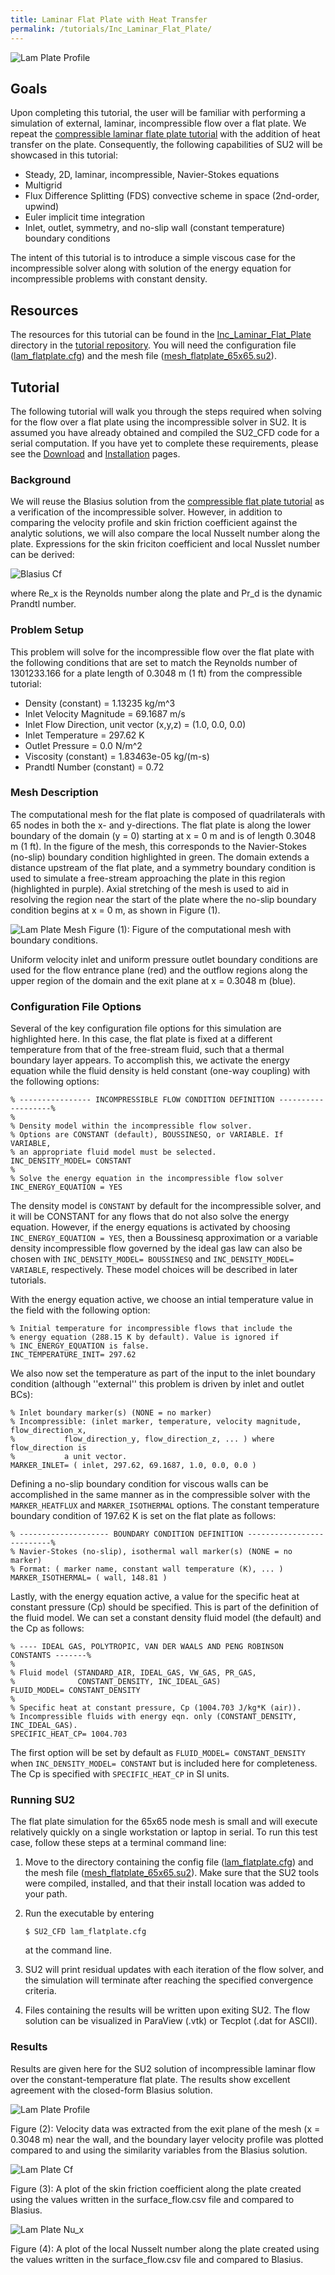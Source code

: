 ```yaml
---
title: Laminar Flat Plate with Heat Transfer
permalink: /tutorials/Inc_Laminar_Flat_Plate/
---
```


![Lam Plate Profile](../../Inc_Laminar_Flat_Plate/images/lam_plate_v.png)

## Goals

Upon completing this tutorial, the user will be familiar with performing a simulation of external, laminar, incompressible flow over a flat plate. We repeat the [compressible laminar flate plate tutorial](/tutorials/Laminar_Flat_Plate/) with the addition of heat transfer on the plate. Consequently, the following capabilities of SU2 will be showcased in this tutorial:

- Steady, 2D, laminar, incompressible, Navier-Stokes equations 
- Multigrid
- Flux Difference Splitting (FDS) convective scheme in space (2nd-order, upwind)
- Euler implicit time integration
- Inlet, outlet, symmetry, and no-slip wall (constant temperature) boundary conditions

The intent of this tutorial is to introduce a simple viscous case for the incompressible solver along with solution of the energy equation for incompressible problems with constant density.

## Resources

The resources for this tutorial can be found in the [Inc_Laminar_Flat_Plate](https://github.com/su2code/su2code.github.io/tree/master/Inc_Laminar_Flat_Plate) directory in the [tutorial repository](https://github.com/su2code/su2code.github.io/tree/master/). You will need the configuration file ([lam_flatplate.cfg](../../Inc_Laminar_Flat_Plate/lam_flatplate.cfg)) and the mesh file ([mesh_flatplate_65x65.su2](../../Inc_Laminar_Flat_Plate/mesh_flatplate_65x65.su2)).


## Tutorial

The following tutorial will walk you through the steps required when solving for the flow over a flat plate using the incompressible solver in SU2. It is assumed you have already obtained and compiled the SU2_CFD code for a serial computation. If you have yet to complete these requirements, please see the [Download](/docs/Download/) and [Installation](/docs/Installation/) pages.

### Background

We will reuse the Blasius solution from the [compressible flat plate tutorial](/tutorials/Laminar_Flat_Plate/) as a verification of the incompressible solver. However, in addition to comparing the velocity profile and skin friction coefficient against the analytic solutions, we will also compare the local Nusselt number along the plate. Expressions for the skin friciton coefficient and local Nusslet number can be derived:

![Blasius Cf](../../Inc_Laminar_Flat_Plate/images/blasius_eqn.png)

where Re_x is the Reynolds number along the plate and Pr_d is the dynamic Prandtl number. 

### Problem Setup

This problem will solve for the incompressible flow over the flat plate with the following conditions that are set to match the Reynolds number of 1301233.166 for a plate length of 0.3048 m (1 ft) from the compressible tutorial:
- Density (constant) = 1.13235 kg/m^3
- Inlet Velocity Magnitude = 69.1687 m/s
- Inlet Flow Direction, unit vector (x,y,z) = (1.0, 0.0, 0.0) 
- Inlet Temperature = 297.62 K
- Outlet Pressure = 0.0 N/m^2
- Viscosity (constant) = 1.83463e-05 kg/(m-s)
- Prandtl Number (constant) = 0.72

### Mesh Description

The computational mesh for the flat plate is composed of quadrilaterals with 65 nodes in both the x- and y-directions. The flat plate is along the lower boundary of the domain (y = 0) starting at x = 0 m and is of length 0.3048 m (1 ft). In the figure of the mesh, this corresponds to the Navier-Stokes (no-slip) boundary condition highlighted in green. The domain extends a distance upstream of the flat plate, and a symmetry boundary condition is used to simulate a free-stream approaching the plate in this region (highlighted in purple). Axial stretching of the mesh is used to aid in resolving the region near the start of the plate where the no-slip boundary condition begins at x = 0 m, as shown in Figure (1).

![Lam Plate Mesh](../../Inc_Laminar_Flat_Plate/images/lam_plate_mesh_bcs.png)
Figure (1): Figure of the computational mesh with boundary conditions.

Uniform velocity inlet and uniform pressure outlet boundary conditions are used for the flow entrance plane (red) and the outflow regions along the upper region of the domain and the exit plane at x = 0.3048 m (blue). 

### Configuration File Options

Several of the key configuration file options for this simulation are highlighted here. In this case, the flat plate is fixed at a different temperature from that of the free-stream fluid, such that a thermal boundary layer appears. To accomplish this, we activate the energy equation while the fluid density is held constant (one-way coupling) with the following options:

```
% ---------------- INCOMPRESSIBLE FLOW CONDITION DEFINITION -------------------%
%
% Density model within the incompressible flow solver.
% Options are CONSTANT (default), BOUSSINESQ, or VARIABLE. If VARIABLE,
% an appropriate fluid model must be selected.
INC_DENSITY_MODEL= CONSTANT
%
% Solve the energy equation in the incompressible flow solver
INC_ENERGY_EQUATION = YES
```

The density model is `CONSTANT` by default for the incompressible solver, and it will be CONSTANT for any flows that do not also solve the energy equation. However, if the energy equations is activated by choosing `INC_ENERGY_EQUATION = YES`, then a Boussinesq approximation or a variable density incompressible flow governed by the ideal gas law can also be chosen with `INC_DENSITY_MODEL= BOUSSINESQ` and `INC_DENSITY_MODEL= VARIABLE`, respectively. These model choices will be described in later tutorials.

With the energy equation active, we choose an intial temperature value in the field with the following option:

```
% Initial temperature for incompressible flows that include the
% energy equation (288.15 K by default). Value is ignored if
% INC_ENERGY_EQUATION is false.
INC_TEMPERATURE_INIT= 297.62
```

We also now set the temperature as part of the input to the inlet boundary condition (although ''external'' this problem is driven by inlet and outlet BCs):

```
% Inlet boundary marker(s) (NONE = no marker) 
% Incompressible: (inlet marker, temperature, velocity magnitude, flow_direction_x,
%           flow_direction_y, flow_direction_z, ... ) where flow_direction is
%           a unit vector.
MARKER_INLET= ( inlet, 297.62, 69.1687, 1.0, 0.0, 0.0 )
```

Defining a no-slip boundary condition for viscous walls can be accomplished in the same manner as in the compressible solver with the `MARKER_HEATFLUX` and `MARKER_ISOTHERMAL` options. The constant temperature boundary condition of 197.62 K is set on the flat plate as follows:

```
% -------------------- BOUNDARY CONDITION DEFINITION --------------------------%
% Navier-Stokes (no-slip), isothermal wall marker(s) (NONE = no marker)
% Format: ( marker name, constant wall temperature (K), ... )
MARKER_ISOTHERMAL= ( wall, 148.81 )
```

Lastly, with the energy equation active, a value for the specific heat at constant pressure (Cp) should be specified. This is part of the definition of the fluid model. We can set a constant density fluid model (the default) and the Cp as follows:

```
% ---- IDEAL GAS, POLYTROPIC, VAN DER WAALS AND PENG ROBINSON CONSTANTS -------%
%
% Fluid model (STANDARD_AIR, IDEAL_GAS, VW_GAS, PR_GAS,
%              CONSTANT_DENSITY, INC_IDEAL_GAS)
FLUID_MODEL= CONSTANT_DENSITY
%
% Specific heat at constant pressure, Cp (1004.703 J/kg*K (air)).
% Incompressible fluids with energy eqn. only (CONSTANT_DENSITY, INC_IDEAL_GAS).
SPECIFIC_HEAT_CP= 1004.703
```

The first option will be set by default as `FLUID_MODEL= CONSTANT_DENSITY` when `INC_DENSITY_MODEL= CONSTANT` but is included here for completeness. The Cp is specified with `SPECIFIC_HEAT_CP` in SI units.

### Running SU2

The flat plate simulation for the 65x65 node mesh is small and will execute relatively quickly on a single workstation or laptop in serial. To run this test case, follow these steps at a terminal command line:
 1. Move to the directory containing the config file ([lam_flatplate.cfg](../../Inc_Laminar_Flat_Plate/lam_flatplate.cfg)) and the mesh file ([mesh_flatplate_65x65.su2](../../Inc_Laminar_Flat_Plate/mesh_flatplate_65x65.su2)). Make sure that the SU2 tools were compiled, installed, and that their install location was added to your path.
 2. Run the executable by entering 
 
    ```
    $ SU2_CFD lam_flatplate.cfg
    ```
 
    at the command line. 
 3. SU2 will print residual updates with each iteration of the flow solver, and the simulation will terminate after reaching the specified convergence criteria.
 4. Files containing the results will be written upon exiting SU2. The flow solution can be visualized in ParaView (.vtk) or Tecplot (.dat for ASCII).

### Results

Results are given here for the SU2 solution of incompressible laminar flow over the constant-temperature flat plate. The results show excellent agreement with the closed-form Blasius solution.

![Lam Plate Profile](../../Inc_Laminar_Flat_Plate/images/lam_plate_v.png)

Figure (2):  Velocity data was extracted from the exit plane of the mesh (x = 0.3048 m) near the wall, and the boundary layer velocity profile was plotted compared to and using the similarity variables from the Blasius solution.

![Lam Plate Cf](../../Inc_Laminar_Flat_Plate/images/lam_plate_cf.png)

Figure (3): A plot of the skin friction coefficient along the plate created using the values written in the surface_flow.csv file and compared to Blasius.

![Lam Plate Nu_x](../../Inc_Laminar_Flat_Plate/images/lam_plate_nu.png)

Figure (4): A plot of the local Nusselt number along the plate created using the values written in the surface_flow.csv file and compared to Blasius.
